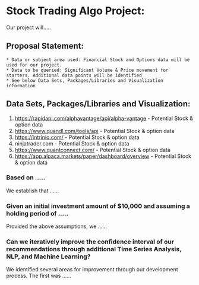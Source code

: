 # Stock Trading Algo Project:
Our project will.....

## Proposal Statement:
    * Data or subject area used: Financial Stock and Options data will be used for our project.
    * Data to be queried: Significant Volume & Price movement for starters. Additional data points will be identified
    * See below Data Sets, Packages/Libraries and Visualization information

## Data Sets, Packages/Libraries and Visualization:
1. https://rapidapi.com/alphavantage/api/alpha-vantage - Potential Stock & option data
2. https://www.quandl.com/tools/api - Potential Stock & option data
3. https://intrinio.com/ - Potential Stock & option data
4. ninjatrader.com - Potential Stock & option data
5. https://www.quantconnect.com/ - Potential Stock & option data
6. https://app.alpaca.markets/paper/dashboard/overview - Potential Stock & option data


### Based on .....
We establish that ......

<!---Historical Precedence via TradingView:
![](https://github.com/lchristij/MLProject/blob/main/images/somepic.png)--->


### Given an initial investment amount of $10,000 and assuming a holding period of .....

Provided the above assumptions, we ......

### Can we iteratively improve the confidence interval of our recommendations through additional Time Series Analysis, NLP, and Machine Learning?
We identified several areas for improvement through our development process. The first was ......


